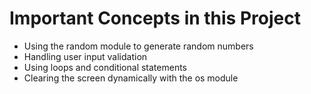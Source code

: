 # Important Concepts in this Project
- Using the random module to generate random numbers
- Handling user input validation
- Using loops and conditional statements
- Clearing the screen dynamically with the os module